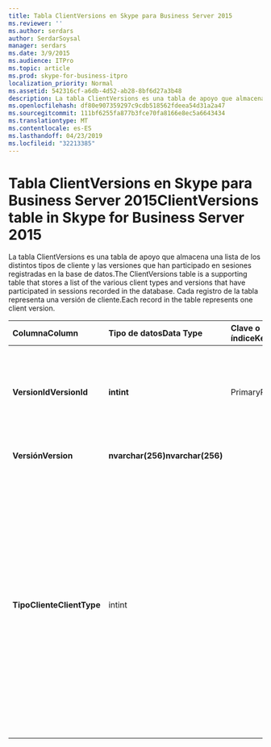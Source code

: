 ```yaml
---
title: Tabla ClientVersions en Skype para Business Server 2015
ms.reviewer: ''
ms.author: serdars
author: SerdarSoysal
manager: serdars
ms.date: 3/9/2015
ms.audience: ITPro
ms.topic: article
ms.prod: skype-for-business-itpro
localization_priority: Normal
ms.assetid: 542316cf-a6db-4d52-ab28-8bf6d27a3b48
description: La tabla ClientVersions es una tabla de apoyo que almacena una lista de los distintos tipos de cliente y las versiones que han participado en sesiones registradas en la base de datos. Cada registro de la tabla representa una versión de cliente.
ms.openlocfilehash: df80e907359297c9cdb518562fdeea54d31a2a47
ms.sourcegitcommit: 111bf6255fa877b3fce70fa8166e8ec5a6643434
ms.translationtype: MT
ms.contentlocale: es-ES
ms.lasthandoff: 04/23/2019
ms.locfileid: "32213385"
---
```

# <a name="clientversions-table-in-skype-for-business-server-2015"></a><span data-ttu-id="5316c-104">Tabla ClientVersions en Skype para Business Server 2015</span><span class="sxs-lookup"><span data-stu-id="5316c-104">ClientVersions table in Skype for Business Server 2015</span></span>
 
<span data-ttu-id="5316c-105">La tabla ClientVersions es una tabla de apoyo que almacena una lista de los distintos tipos de cliente y las versiones que han participado en sesiones registradas en la base de datos.</span><span class="sxs-lookup"><span data-stu-id="5316c-105">The ClientVersions table is a supporting table that stores a list of the various client types and versions that have participated in sessions recorded in the database.</span></span> <span data-ttu-id="5316c-106">Cada registro de la tabla representa una versión de cliente.</span><span class="sxs-lookup"><span data-stu-id="5316c-106">Each record in the table represents one client version.</span></span>
  
|<span data-ttu-id="5316c-107">**Columna**</span><span class="sxs-lookup"><span data-stu-id="5316c-107">**Column**</span></span>|<span data-ttu-id="5316c-108">**Tipo de datos**</span><span class="sxs-lookup"><span data-stu-id="5316c-108">**Data Type**</span></span>|<span data-ttu-id="5316c-109">**Clave o índice**</span><span class="sxs-lookup"><span data-stu-id="5316c-109">**Key/Index**</span></span>|<span data-ttu-id="5316c-110">**Detalles**</span><span class="sxs-lookup"><span data-stu-id="5316c-110">**Details**</span></span>|
|:-----|:-----|:-----|:-----|
|<span data-ttu-id="5316c-111">**VersionId**</span><span class="sxs-lookup"><span data-stu-id="5316c-111">**VersionId**</span></span> <br/> |<span data-ttu-id="5316c-112">**int**</span><span class="sxs-lookup"><span data-stu-id="5316c-112">**int**</span></span> <br/> |<span data-ttu-id="5316c-113">Primary</span><span class="sxs-lookup"><span data-stu-id="5316c-113">Primary</span></span>  <br/> |<span data-ttu-id="5316c-114">Número único que identifica este tipo de cliente y versión.</span><span class="sxs-lookup"><span data-stu-id="5316c-114">Unique number identifying this client type and version.</span></span>  <br/> |
|<span data-ttu-id="5316c-115">**Versión**</span><span class="sxs-lookup"><span data-stu-id="5316c-115">**Version**</span></span> <br/> |<span data-ttu-id="5316c-116">**nvarchar(256)**</span><span class="sxs-lookup"><span data-stu-id="5316c-116">**nvarchar(256)**</span></span> <br/> ||<span data-ttu-id="5316c-117">Nombre de la versión.</span><span class="sxs-lookup"><span data-stu-id="5316c-117">Version name.</span></span>  <br/> |
|<span data-ttu-id="5316c-118">**TipoCliente**</span><span class="sxs-lookup"><span data-stu-id="5316c-118">**ClientType**</span></span> <br/> |<span data-ttu-id="5316c-119">int</span><span class="sxs-lookup"><span data-stu-id="5316c-119">int</span></span>  <br/> ||<span data-ttu-id="5316c-120">Especifica el tipo de cliente utilizado en la sesión.</span><span class="sxs-lookup"><span data-stu-id="5316c-120">Specifies the type of client used in the session.</span></span> <span data-ttu-id="5316c-121">Consulte la [tabla UserAgentDef](useragentdef.md) para obtener más información.</span><span class="sxs-lookup"><span data-stu-id="5316c-121">See the [UserAgentDef table](useragentdef.md) for more information.</span></span> <br/> <span data-ttu-id="5316c-122">Este campo se introdujo en Microsoft Lync Server 2013.</span><span class="sxs-lookup"><span data-stu-id="5316c-122">This field was introduced in Microsoft Lync Server 2013.</span></span>  <br/> |
   

